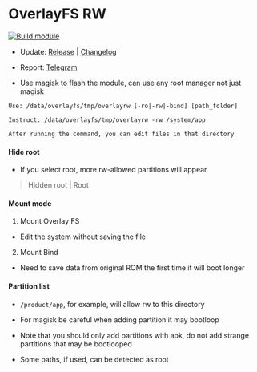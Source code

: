 # OverlayFS RW

[![Build module](https://github.com/Zenlua/Overlayfs/actions/workflows/build.yml/badge.svg)](https://github.com/Zenlua/Overlayfs/actions/workflows/build.yml)

+ Update: [Release](https://github.com/Zenlua/Overlayfs/releases) | [Changelog](./module/log.md)

+ Report: [Telegram](https://t.me/toolmod)

+ Use magisk to flash the module, can use any root manager not just magisk

```
Use: /data/overlayfs/tmp/overlayrw [-ro|-rw|-bind] [path_folder]

Instruct: /data/overlayfs/tmp/overlayrw -rw /system/app

After running the command, you can edit files in that directory
```

#### Hide root

+ If you select root, more rw-allowed partitions will appear

> Hidden root | Root

#### Mount mode

1. Mount Overlay FS

+ Edit the system without saving the file

2. Mount Bind

+ Need to save data from original ROM the first time it will boot longer 

#### Partition list

+ `/product/app`, for example, will allow rw to this directory

+ For magisk be careful when adding partition it may bootloop

+ Note that you should only add partitions with apk, do not add strange partitions that may be bootlooped

+ Some paths, if used, can be detected as root 

